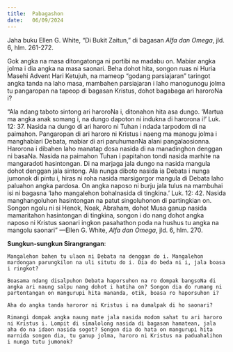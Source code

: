 ```yaml
---
title:  Pabagashon
date:   06/09/2024
---
```


Jaha buku Ellen G. White, “Di Bukit Zaitun,” di bagasan _Alfa dan Omega_, jld. 6, hlm. 261-272.

Gok angka na masa ditongatonga ni portibi na madabu on. Mabiar angka jolma i dia angka na masa saonari. Beha dohot hita, songon ruas ni Huria Masehi Advent Hari Ketujuh, na mameop “godang parsiajaran” taringot angka tanda na laho masa, mambahen parsiajaran i laho manogunogu jolma tu pangaropan na tapeop di bagasan Kristus, dohot bagabaga ari haroroNa i?

“Ala ndang taboto sintong ari haroroNa i, ditonahon hita asa dungo. ‘Martua ma angka anak somang i, na dungo dapoton ni indukna di harorona i!’ Luk. 12: 37. Nasida na dungo di ari haroro ni Tuhan i ndada tarpodom di na paimahon. Pangaropan di ari haroro ni Kristus i naeng ma manogu jolma i manghabiari Debata, mabiar di ari paruhumanNa alani pangalaosionna. Harorona i dibahen laho manatap dosa nasida di na manadinghon denggan ni basaNa. Nasida na paimahon Tuhan i papitahon tondi nasida marhite na mangaradoti hasintongan. Di na marjaga jala dungo na nasida mangula dohot denggan jala sintong. Ala nunga diboto nasida ia Debata i nunga jumonok di pintu i, hiras ni roha nasida marsigorgor mangula di Debata laho paluahon angka pardosa. On angka naposo ni burju jala tulus na mambuhai isi ni bagasna ‘laho mangalehon bohalnasida di tingkina.’ Luk. 12: 42. Nasida manghangoluhon hasintongan na patut singoluhonon di partingkian on. Songon ngolu ni si Henok, Noak, Abraham, dohot Musa ganup nasida mamaritahon hasintongan di tingkina, songon i do nang dohot angka naposo ni Kristus saonari ingkon pasahathon poda na hushus tu angka na mangolu saonari” —Ellen G. White, _Alfa dan Omega_, jld. 6, hlm. 270.

**Sungkun-sungkun Sirangrangan**:

`Mangalehon bahen tu ulaon ni Debata na denggan do i. Mangalehon mardongan parungkilon na uli situtu do i. Dia do beda ni i, jala boasa i ringkot?`

`Boasama ndang disalpuhon Debata haporsuhon na ro dompak bangsoNa di angka ari naung salpu nang dohot i hatiha on? Songon dia do rumang ni partontangan on mangurupi hita mananda, otik, boasa ro haporsuhon i?`

`Aha do angka tanda haroror ni Kristus i na dumalpak di ho saonari?`

`Rimangi dompak angka naung mate jala nasida modom sahat tu ari haroro ni Kristus i. Lompit di simalolong nasida di bagasan hamatean, jala aha do na idaon nasida sogot? Songon dia do hata on mangurupi hita marnida songon dia, tu ganup jolma, haroro ni Kristus na paduahalihon i nunga tutu jumonok?`
